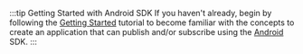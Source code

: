 :::tip Getting Started with Android SDK
If you haven't already, begin by following the [Getting Started](/millicast/playback/players-sdks/android/sdk/getting-started-with-subscribing.md) tutorial to become familiar with the concepts to create an application that can publish and/or subscribe using the [Android](/millicast/playback/players-sdks/android/sdk/index.mdx) SDK.
:::
